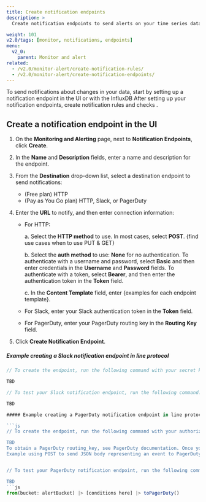 ```yaml
---
title: Create notification endpoints
description: >
  Create notification endpoints to send alerts on your time series data.

weight: 101
v2.0/tags: [monitor, notifications, endpoints]
menu:
  v2_0:
    parent: Monitor and alert
related:
  - /v2.0/monitor-alert/create-notification-rules/
  - /v2.0/monitor-alert/create-notification-endpoints/
---
```


To send notifications about changes in your data, start by setting up a notification endpoint in the UI or with the InfluxDB After setting up your notification endpoints, create notification rules <insertlink> and checks <insertlink>.

## Create a notification endpoint in the UI

1. On the **Monitoring and Alerting** page, next to **Notification Endpoints**, click **Create**.
2. In the **Name** and **Description** fields, enter a name and description for the endpoint.
3. From the **Destination** drop-down list, select a destination endpoint to send notifications:
   - (Free plan) HTTP
   - (Pay as You Go plan) HTTP, Slack, or PagerDuty
4. Enter the **URL** to notify, and then enter connection information:

   - For HTTP:
     
        a. Select the **HTTP method** to use. In most cases, select **POST**. {find use cases when to use PUT & GET}
        
        b. Select the **auth method** to use: **None** for no authentication. To authenticate with a username and password, select **Basic** and then enter credentials in the **Username** and **Password** fields. To authenticate with a token, select **Bearer**, and then enter the authentication token in the **Token** field.
        
        c. In the **Content Template** field, enter {examples for each endpoint template}.
        
    - For Slack, enter your Slack authentication token in the **Token** field.
    - For PagerDuty, enter your PagerDuty routing key in the **Routing Key** field.

5. Click **Create Notification Endpoint**.

##### Example creating a Slack notification endpoint in line protocol

```js
// To create the endpoint, run the following command with your secret key and Slack authorization token.

TBD 

// To test your Slack notification endpoint, run the following command.

TBD

##### Example creating a PagerDuty notification endpoint in line protocol

```js
// To create the endpoint, run the following command with your authorization routing key.

TBD
To obtain a PagerDuty routing_key, see PagerDuty documentation. Once you obtain your routing key, (add example with integration metrics, api and application keys).
Example using POST to send JSON body representing an event to PagerDuty URL. Note, URL should not change (once notification rule is set?). example PagerDuty URL: https://events.pagerduty.com/v2/enqueue.


// To test your PagerDuty notification endpoint, run the following command.

TBD
```js
from(bucket: alertBucket) |> [conditions here] |> toPagerDuty()
```